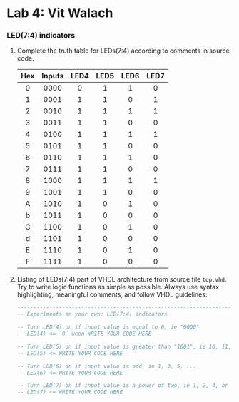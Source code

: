 # Lab 4: Vit Walach

### LED(7:4) indicators

1. Complete the truth table for LEDs(7:4) according to comments in source code.

   | **Hex** | **Inputs** | **LED4** | **LED5** | **LED6** | **LED7** |
   | :-: | :-: | :-: | :-: | :-: | :-: |
   | 0 | 0000 | 0 | 1 | 1 | 0 |
   | 1 | 0001 | 1 | 1 | 0 | 1 |
   | 2 | 0010 | 1 | 1 | 1 | 1 |
   | 3 | 0011 | 1 | 1 | 0 | 0 |
   | 4 | 0100 | 1 | 1 | 1 | 1 |
   | 5 | 0101 | 1 | 1 | 0 | 0 |
   | 6 | 0110 | 1 | 1 | 1 | 0 |
   | 7 | 0111 | 1 | 1 | 0 | 0 |
   | 8 | 1000 | 1 | 1 | 1 | 1 |
   | 9 | 1001 | 1 | 1 | 0 | 0 |
   | A | 1010 | 1 | 0 | 1 | 0 |
   | b | 1011 | 1 | 0 | 0 | 0 |
   | C | 1100 | 1 | 0 | 1 | 0 |
   | d | 1101 | 1 | 0 | 0 | 0 |
   | E | 1110 | 1 | 0 | 1 | 0 |
   | F | 1111 | 1 | 0 | 0 | 0 |

2. Listing of LEDs(7:4) part of VHDL architecture from source file `top.vhd`. Try to write logic functions as simple as possible. Always use syntax highlighting, meaningful comments, and follow VHDL guidelines:

   ```vhdl
   --------------------------------------------------------------------
   -- Experiments on your own: LED(7:4) indicators

   -- Turn LED(4) on if input value is equal to 0, ie "0000"
   -- LED(4) <= `0` when WRITE YOUR CODE HERE

   -- Turn LED(5) on if input value is greater than "1001", ie 10, 11, 12, ...
   -- LED(5) <= WRITE YOUR CODE HERE

   -- Turn LED(6) on if input value is odd, ie 1, 3, 5, ...
   -- LED(6) <= WRITE YOUR CODE HERE

   -- Turn LED(7) on if input value is a power of two, ie 1, 2, 4, or 8
   -- LED(7) <= WRITE YOUR CODE HERE
   ```
